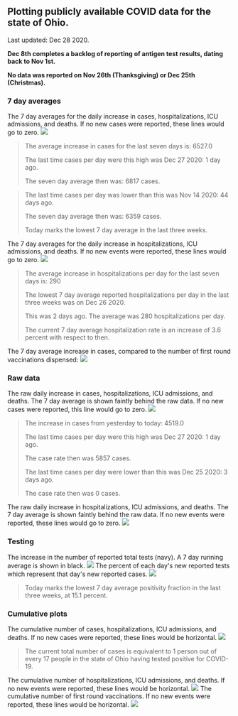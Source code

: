## Plotting publicly available COVID data for the state of Ohio. 

Last updated: Dec 28 2020. 

**Dec 8th completes a backlog of reporting of antigen test results, dating back to Nov 1st.**

**No data was reported on Nov 26th (Thanksgiving) or Dec 25th (Christmas).**
### 7 day averages
The 7 day averages for the daily increase in cases, hospitalizations, ICU admissions, and deaths. If no new cases were reported, these lines would go to zero.
![](7dayaverage_cases.png)

>The average increase in cases for the last seven days is: 6527.0
>
>The last time cases per day were this high was Dec 27 2020: 1 day ago.
>
>The seven day average then was: 6817 cases.

>
>The last time cases per day was lower than this was Nov 14 2020: 44 days ago.
>
>The seven day average then was: 6359 cases.
>
>Today marks the lowest 7 day average in the last three weeks.

The 7 day averages for the daily increase in hospitalizations, ICU admissions, and deaths. If no new events were reported, these lines would go to zero.
![](7dayaverage_hospital.png)

>The average increase in hospitalizations per day for the last seven days is: 290
>
>The lowest 7 day average reported hospitalizations per day in the last three weeks was on Dec 26 2020.
>
>This was 2 days ago. The average was 280 hospitalizations per day.
>
>The current 7 day average hospitalization rate is an increase of 3.6 percent with respect to then.

The 7 day average increase in cases, compared to the number of first round vaccinations dispensed:
![](DailyVaccinationsCases.png)

### Raw data
The raw daily increase in cases, hospitalizations, ICU admissions, and deaths. The 7 day average is shown faintly behind the raw data. If no new cases were reported, this line would go to zero.
![](DailyCases.png)

>The increase in cases from yesterday to today: 4519.0 
>
>The last time cases per day were this high was Dec 27 2020: 1 day ago. 
>
>The case rate then was 5857 cases.
>
>The last time cases per day were lower than this was Dec 25 2020: 3 days ago. 
>
>The case rate then was 0 cases.

The raw daily increase in hospitalizations, ICU admissions, and deaths. The 7 day average is shown faintly behind the raw data. If no new events were reported, these lines would go to zero.
![](DailyHospitalizations.png)

### Testing

The increase in the number of reported total tests (navy). A 7 day running average is shown in black.
![](DailyTests.png)
The percent of each day's new reported tests which represent that day's new reported cases.
![](percentpositive_tests.png)

>Today marks the lowest 7 day average positivity fraction in the last three weeks, at 15.1 percent.

### Cumulative plots
The cumulative number of cases, hospitalizations, ICU admissions, and deaths. If no new cases were reported, these lines would be horizontal.
![](Cases.png)

>The current total number of cases is equivalent to 1 person out of every 17 people in the state of Ohio having tested positive for COVID-19.

The cumulative number of hospitalizations, ICU admissions, and deaths. If no new events were reported, these lines would be horizontal.
![](Hospitalizations.png)
The cumulative number of first round vaccinations. If no new events were reported, these lines would be horizontal.
![](Vaccinations.png)
